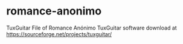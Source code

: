 # romance-anonimo
TuxGuitar File of Romance Anónimo
TuxGuitar software download at https://sourceforge.net/projects/tuxguitar/
